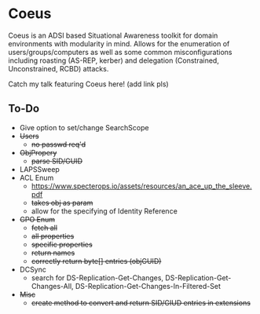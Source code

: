 # Coeus

Coeus is an ADSI based Situational Awareness toolkit for domain environments with modularity in mind. Allows for the enumeration of users/groups/computers as well as some common misconfigurations including roasting (AS-REP, kerber) and delegation (Constrained, Unconstrained, RCBD) attacks.

Catch my talk featuring Coeus here! (add link pls)

## To-Do
* Give option to set/change SearchScope 
* ~~Users~~
  * ~~no passwd req'd~~ 
* ~~ObjPropery~~
  * ~~parse SID/GUID~~
* LAPSSweep
* ACL Enum
  * https://www.specterops.io/assets/resources/an_ace_up_the_sleeve.pdf 
  * ~~takes obj as param~~
  * allow for the specifying of Identity Reference 
* ~~GPO Enum~~
  * ~~fetch all~~
  * ~~all properties~~
  * ~~specific properties~~
  * ~~return names~~
  * ~~correctly return byte[] entries (objGUID)~~
* DCSync
  * search for DS-Replication-Get-Changes, DS-Replication-Get-Changes-All, DS-Replication-Get-Changes-In-Filtered-Set  
* ~~Misc~~
  * ~~create method to convert and return SID/GIUD entries in extensions~~ 
